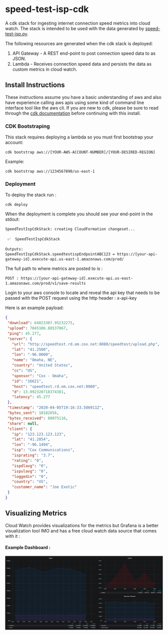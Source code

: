 # speed-test-isp-cdk

A cdk stack for ingesting internet connection speed metrics into cloud watch. The stack is intended to be used with the data generated by [speed-test-isp.py](https://github.com/mitchmckenzie/speed-test-isp/blob/master/speed-test-isp.py).
 
The following resources are generated when the cdk stack is deployed:

1. API Gateway - A REST end-point to post connection speed data to as JSON. 
2. Lambda - Receives connection speed data and persists the data as custom metrics in cloud watch.

## Install Instructions

These instructions assume you have a basic understanding of aws and also have experience calling aws apis using some kind of command line interface tool like the aws cli.
If you are new to cdk, please be sure to read through the [cdk documentation](https://docs.aws.amazon.com/cdk/latest/guide/getting_started.html) before continuing with this install.

### CDK Bootstraping

This stack requires deploying a lambda so you must first bootstrap your account:

```
cdk bootstrap aws://[YOUR-AWS-ACCOUNT-NUMBER]/[YOUR-DESIRED-REGION]
```
Example: 
```
cdk bootstrap aws://1234567890/us-east-1
```
### Deployment

To deploy the stack run :
 
```
cdk deploy
```

When the deployment is complete you should see your end-point in the stdout:

```
SpeedTestIspCdkStack: creating CloudFormation changeset...

 ✅  SpeedTestIspCdkStack

Outputs:
SpeedTestIspCdkStack.speedtestispEndpointABC123 = https://[your-api-gateway-id].execute-api.us-east-1.amazonaws.com/prod/
```

The full path to where metrics are posted to is :

```
POST : https://[your-api-gateway-id].execute-api.us-east-1.amazonaws.com/prod/v1/save-results
```
Login to your aws console to locate and reveal the api key that needs to be passed with the POST request using the http header : x-api-key

Here is an example payload:
 
 ```json
{
  "download": 64023307.95232275,
  "upload": 7845106.88537867,
  "ping": 45.277,
  "server": {
    "url": "http://speedtest.rd.om.cox.net:8080/speedtest/upload.php",
    "lat": "41.2500",
    "lon": "-96.0000",
    "name": "Omaha, NE",
    "country": "United States",
    "cc": "US",
    "sponsor": "Cox - Omaha",
    "id": "16621",
    "host": "speedtest.rd.om.cox.net:8080",
    "d": 13.092320718374381,
    "latency": 45.277
  },
  "timestamp": "2020-04-05T19:16:33.586911Z",
  "bytes_sent": 10182656,
  "bytes_received": 80075116,
  "share": null,
  "client": {
    "ip": "123.123.123.123",
    "lat": "41.2854",
    "lon": "-96.1494",
    "isp": "Cox Communications",
    "isprating": "3.7",
    "rating": "0",
    "ispdlavg": "0",
    "ispulavg": "0",
    "loggedin": "0",
    "country": "US",
    "customer_name": "Joe Exotic"
  }
}
```

## Visualizing Metrics

Cloud Watch provides visualizations for the metrics but Grafana is a better visualization tool IMO and has a free cloud watch data source that comes with it :

#### Example Dashboard :

![Example Dashboard](dashboard.png)